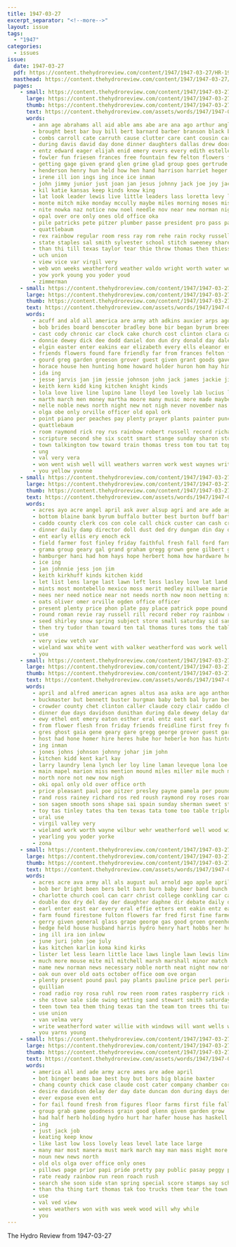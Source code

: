 ```yaml
---
title: 1947-03-27
excerpt_separator: "<!--more-->"
layout: issue
tags:
  - "1947"
categories:
  - issues
issue:
  date: 1947-03-27
  pdf: https://content.thehydroreview.com/content/1947/1947-03-27/HR-1947-03-27.pdf
  masthead: https://content.thehydroreview.com/content/1947/1947-03-27/masthead/HR-1947-03-27.jpg
  pages:
    - small: https://content.thehydroreview.com/content/1947/1947-03-27/small/HR-1947-03-27-01.jpg
      large: https://content.thehydroreview.com/content/1947/1947-03-27/large/HR-1947-03-27-01.jpg
      thumb: https://content.thehydroreview.com/content/1947/1947-03-27/thumbnails/HR-1947-03-27-01.jpg
      text: https://content.thehydroreview.com/assets/words/1947/1947-03-27/HR-1947-03-27-01.txt
      words:
        - ann age abrahams all aid able ams abe are ana ago arthur angle april alvin ard allen ani august and apache auxier altus
        - brought best bar buy bill bert barnard barber branson black ben bogs bons band bee buckmaster ber bernard billy bridge bank burgis board better brings bring bozarth brother bom baxter beth back berge business both born boys berard bridges barrow belong bost bright been buys bern boy but burn
        - combs carroll cate carruth cause clutter care cant cousin carl carrier cranny cellar champion cantrell cast cone charles class car close county civil church cain can cach churches clerk college chamber caddo common company con cai cross count came contractor cooler come christ city carnegie comes
        - during davis david day done dinner daughters dallas drew door daughter don duncan dungan deal dietrich delay dick dust donnie darke doing days doyle
        - entz edward eager elijah enid emery evers every edith estelle ear emma ever ellis ethel ente early even ebb engineer easter earner elmer
        - fowler fun friesen frances free fountain few felton flowers ference for friday faith fadenrecht first frost fall found from fort fred formosa forts farrell frank front fin funny fill farm friends
        - getting gage given grand glen grime glad group goes gertrude gold griffin good george guest gone georg goodwin grace grove
        - henderson henry hun held how hen hand harrison harriet heger hall heberle homa heen hor hard hydro heres helena home hour hitch high hair house health harry him half horace hope houston has hoffman head hey had her husband hoger hatfield hinton
        - irene ill ion ings ing ince ice inman
        - john jimmy junior just joan jan jesus johnny jack joe joy jace journey jane
        - kil katie kansas keep kinds know king
        - lat look leader lewis live little leaders lass loretta levy latter loss lee life lights leroy light lord levels long like last luck lint left
        - monte mitch mike monday mccully maybe miles morning moses miss mer morn mood mai matter marriage march minister moline members minnie more mill money many mand minor mile middle menno missouri may mercury mail med made must meth man might
        - nite nowka naz notice now noel needle nov near new norman night numbers name not noble need nancy necessary north never noon
        - opal over ore only ones old office oka
        - pile patricks pete pitzer plumber passe president pro pass pany pastor prost polish peoples past poland page painter preve pace power paul portland post pour plants pam public plan person plant price place pounds part perfect
        - quattlebaum
        - rex rainbow regular room ress ray rom rehe rain rocky russell ready rest robinson rember robbie ruth robert robin roy rout ruzicka ross reas route ries
        - state staples sal smith sylvester school stitch sweeney share sara second states schmidt sunday start sedan sister six seat soon seats stover son sense schools starring shearing sides soso sale sor sing stand sang sho sion space slemp swiggart sue stange speaker seeds set said sit small show sch she standing stroke saturday shown seven ster seen saw study side spring sam service stoutenburg supply sorrow stay such see silver stamps som
        - than thi till texas taylor tear thie throw thomas then thiesse the thiessen them ties test ton trip town thies thing theer turner topliff take turn ted
        - uch union
        - view vice var virgil very
        - web won weeks weatherford weather waldo wright worth water work wonder worm will wage wells winners wart want wedding wilson was william wear willingham write walls wai way wayne wayland well wool week with word win world warner waller wide
        - yow york young you yoder youd
        - zimmerman
    - small: https://content.thehydroreview.com/content/1947/1947-03-27/small/HR-1947-03-27-02.jpg
      large: https://content.thehydroreview.com/content/1947/1947-03-27/large/HR-1947-03-27-02.jpg
      thumb: https://content.thehydroreview.com/content/1947/1947-03-27/thumbnails/HR-1947-03-27-02.jpg
      text: https://content.thehydroreview.com/assets/words/1947/1947-03-27/HR-1947-03-27-02.txt
      words:
        - acuff and ald all america are army ath adkins auxier arps ago allen ade april ann alda aid able austria
        - bob brides board benscoter bradley bone bir began byrum breed baptist baker brother brick bost brothers been browne bills brecht bird business bass bay beverly buck bers bill betty bank barber burg body black barney baldwin boys book blanch big
        - cast cody chronic car clock cake church cost clinton clara can county chilla comes clyde cotten carruth caro claude charles carris cant collier circle cleland come coffee caddo cashier captain cope con company collins coats col city
        - donnie dewey dick dee dodd daniel don dun dry donald day dale dean during duke douglas dent daughter doing dunnington donna dinner
        - elgin easter enter eakins ear elizabeth every ells eleanor enid etna
        - friends flowers found fare friendly far from frances felton friday ford frankie fred fund first former flynn for
        - gourd greg garden greeson grover guest given grant goods gave grade gain
        - horace house hen hunting home howard holder huron hom hay him heineman happy herndon hail high had hydro hafer hatfield hanse head hess harold hall herbert her has henry hearing hume
        - ida ing
        - jesse jarvis jan jim jessie johnson john jack james jackie jimmie justin
        - keith kern kidd king kitchen knight kinds
        - lola love live line lupino lane lloyd leo lovely lab lucius lewis lionel lawter land long low lyn lawless lunch lena little lou lenna linnie lorance let
        - marth march men money martha moore many music more made maybe maria mary most man madden minnie miller mer marlene margaret marriage monday members miss
        - nelle noble news north night new not nigh never november nas now nest nadine nephew neel
        - olga obe only orville officer old opal ork
        - point piano per peaches pay plenty prayer plants painter punch pitzer purchase pat park present pounds patio payment pieper power person parker paul pen pope
        - quattlebaum
        - room raymond rick roy rus rainbow robert russell record richardson rex rita reading rey reynolds ruston richard russian raxter rogers rates ruckman river
        - scripture second she six scott smart stange sunday sharon store style said say score short still ship smith swe sam sue start shower sale song seen sims strength shall sch suits shipp saturday ster stretch severe speakes sandy student ser school son sein schoo stamps side states
        - town talkington tow toward train thomas tress tom tou tat topic take the terry
        - ung
        - val very vera
        - won went wish well will weathers warren work west waynes write way weatherford while wilbur with weather wells was win wayne
        - you yellow yvonne
    - small: https://content.thehydroreview.com/content/1947/1947-03-27/small/HR-1947-03-27-03.jpg
      large: https://content.thehydroreview.com/content/1947/1947-03-27/large/HR-1947-03-27-03.jpg
      thumb: https://content.thehydroreview.com/content/1947/1947-03-27/thumbnails/HR-1947-03-27-03.jpg
      text: https://content.thehydroreview.com/assets/words/1947/1947-03-27/HR-1947-03-27-03.txt
      words:
        - acres ayo acre angel april ask aver alsup agri and are ade age all adi
        - bottom blaine bank byrum buffalo butter best burton buff bartgis black broadway boston but begin buy business brief blue back bill baxter been brooms ber better blacksmith beans
        - caddo county clerk cos con cole call chick custer can cash crain coop coffee class col channel city criss charles church come cattle common cake cream clover canyon cry cost crom cutting cedar
        - dinner daily damp director doll dust ded dry dungan din day ding drill
        - ent early ellis ery enoch eck
        - field farmer fost finley friday faithful fresh fall ford farms from fete first forest farm frank for
        - grama group geary gal grand graham gregg grown gene gilbert given good goods goes gay grass gabriel
        - hamburger hani had hom hays hope herbert homa how hardware heeb hamilton hai haines harry hinton half hansen hydro has home
        - ice ing
        - jan johnnie jess jon jim
        - keith kirkhuff kinds kitchen kidd
        - let list lens large last lawn left less lasley love lat land lonnie leland lamb loring look later lewis lar lloyd law loyd
        - mints most montebello mexico moss merit medley millwee marie must morrison major may much march members meeks middle manner more market many monday
        - nees ner need notice near not needs north now noon netting night news new
        - oats oliver omer orville ogden office officer
        - present plenty price phon plate pay place patrick pope pound polis prior people pas plan plane plain payment peak per pounds plant
        - round roman revie ray russell rill record reber roy rainbow ruth randolph red rakes reb ree roberson room ring rate
        - seed shirley snow spring subject store small saturday sid sand stream sickles sweet sedan simpson said storm stand shall supply style stamps solid stocks save sale shoop state sund see sell school she south scripture stafford service starts sales station season sick sunday
        - then try tudor than toward ten tal thomas tures toms the table ture terrace trees texas thermos terra
        - use
        - very view vetch var
        - wieland wax white went with walker weatherford was work well wart wilbur window wish way weather will wells wilson week want wal
        - you
    - small: https://content.thehydroreview.com/content/1947/1947-03-27/small/HR-1947-03-27-04.jpg
      large: https://content.thehydroreview.com/content/1947/1947-03-27/large/HR-1947-03-27-04.jpg
      thumb: https://content.thehydroreview.com/content/1947/1947-03-27/thumbnails/HR-1947-03-27-04.jpg
      text: https://content.thehydroreview.com/assets/words/1947/1947-03-27/HR-1947-03-27-04.txt
      words:
        - april and alfred american agnes altus asa aska are ago anthony able austin ade alonzo
        - buckmaster but bennett buster burgman baby beth bal byran bee bank buy bring barber bradley been bebe back boyette business ben bin butcher bree blough
        - crowder county chet clinton caller claude cozy clair caddo chi cine chairs carl clayton cecil ceci collins cattle city cox can curtis chris cher came cler carmen carnegie chas custer call cat crissman cart clover
        - dinner due days davidson dunithan during dale dewey delay date deyette drilling doe daughters day daughter
        - ewy ethel ent emery eaton esther eral entz east earl
        - from flower flesh fron friday friends freidline first frey fort fost full fry frank for fate farrow former
        - gres ghost gaia gene geary gare gregg george grover guest gardiner good
        - host had hone homer hire heres hube hor heberle hon has hinton home horn her homa hydro hays hoi harold handsome harry hint hilda hubert
        - ing inman
        - jones johns johnson johnny johar jim john
        - kitchen kidd kent karl kay
        - larry laundry lena lynch ler loy line laman leveque lona loe lewis lot lonnie last las ley list
        - main mapel marion miss mention mound miles miller mile much mares mil milk mexico march may mare medley man marsh men mee moses members market malcom
        - north nore not new now nigh
        - oki opal only old over office orth
        - price pleasant paul poe pitzer presley payne pamela per pounds proven
        - rand ross rainey richard ros red roush raymond roy roses roan rowland ridge radio ruth
        - son sagen smooth sons shape sai spain sunday sherman sweet still saturday sara strong shoop state sturdy spaulding suzanne sick sow sister show said stutzman sultan south sharon shee surgeon steers stock service sire sing sylvester street sawatzky steer short soe say sale
        - toy tas tinley tates tha ten texas tata tome too table triplett tickel thirsk ton tod the ties team thomas
        - ural use
        - virgil valley very
        - wieland work worth wayne wilbur wehr weatherford well wood wilma wie was will whiteface week with wat
        - yearling you yoder yorke
        - zona
    - small: https://content.thehydroreview.com/content/1947/1947-03-27/small/HR-1947-03-27-05.jpg
      large: https://content.thehydroreview.com/content/1947/1947-03-27/large/HR-1947-03-27-05.jpg
      thumb: https://content.thehydroreview.com/content/1947/1947-03-27/thumbnails/HR-1947-03-27-05.jpg
      text: https://content.thehydroreview.com/assets/words/1947/1947-03-27/HR-1947-03-27-05.txt
      words:
        - acres acre ava army all als august aul arnold ago apple april albert ally alexandra agers alo ald and are
        - bob ber bright been bers belt barn burn baby beer band bunch buck below bec but barley business bethel betty brand boys black baptist brashear baker brewers better blackard blackhall box buy bridgeport
        - charlotte church cool can carr christ college conkling car cast collins cane cach cantrell craft chips chain coffee come carry chest care charlie curls cal council caddo cover clark cook cot case city chart county class cutter came card cherry cause
        - double dox dry del day der daughter daphne dir debate daily dine dows due don during deere december
        - earl enter east ear every eral effie etters ent eakin entz eaton ess embree ernest ever ember
        - farm found firestone fulton flowers far fred first fine farmer fie frank for fay fancy frame from farms friends favorite foster fenton friday frames friendly fields fruit
        - gerry given general glass grape george gas good groen greenhouse grace guest gai gourd gor grown gay gare gal
        - hedge held house husband harris hydro henry hart hobbs her home has hundred hall ham hamburger happy homa hour hail health hal hatfield heater hard had hay hoffman hom
        - ing ill ira ion inlow
        - june juri john joe july
        - kas kitchen karlin koma kind kirks
        - lister let less learn little lace laws lingle lawn lewis line lon larger left look lot like lead last lox lowe
        - much more mouse mite mil mitchell marsh marshall minor match money mass mile music march meal mars major main made monday may mater mighty morning mont mean members many must mast mell miles model mcgarry mess most mary means moder
        - name new norman news necessary noble north neat night now not notice
        - oak oun over old oats october office oom ove organ
        - plenty present pound paul pay plants pauline price perl peric preston pai puckett plane per pell plum phillips pear pat police past plant pastor peach page pleasure persons
        - quillian
        - road radio roy rosa ruhl row reen room rates raspberry rick ridge roberta ray real ruth red rom roads roses route round rah role rious
        - she stove sale side swing setting sand stewart smith saturday said set such seen shade single september station see southern sells sas sunday sayre steel stock speaker sons seat show spinning south sal sutton spare stain swan service shirley street school sit
        - teen town tea them thing texas tan the team ton trees thi turer throw tindel than thomason tag tears take
        - use union
        - van velma very
        - write weatherford water willie with windows will want wells wheat was weather well wayne while word week win work warning wish went womeldorf working worst whit weathers welcome western woods west
        - you yarns young
    - small: https://content.thehydroreview.com/content/1947/1947-03-27/small/HR-1947-03-27-06.jpg
      large: https://content.thehydroreview.com/content/1947/1947-03-27/large/HR-1947-03-27-06.jpg
      thumb: https://content.thehydroreview.com/content/1947/1947-03-27/thumbnails/HR-1947-03-27-06.jpg
      text: https://content.thehydroreview.com/assets/words/1947/1947-03-27/HR-1947-03-27-06.txt
      words:
        - america all and ade army acre ames are adee april
        - bot binger beams bae best buy but bors big blaine baxter
        - chang county chick case claude cost cater company chamber cord cotton couch coffee come can comp cot caddo call
        - desire davidson delay der day date duncan don during days dest din
        - ever expose even ent
        - for fail found fresh from figures floor farms first file fall farm fon field fear
        - group grab game goodness grain good glenn given garden grow
        - had half herb holding hydro hurt har hafer house has haskell home heir how health hot him
        - ing
        - just jack job
        - keating keep know
        - like last low loss lovely leas level late lace large
        - many mar most manera must mark march may man mass might more mold mut melba
        - noun new news north
        - old ols olga over office only ones
        - pillows page prior papi pride pretty pay public pasay peggy per parlor pounds pulling plants paper
        - rate ready rainbow run reon roach rush
        - search she soon side stan spring special score stamps say school stuber shown seed sow stage said shower smart san sunday space six see strong schools
        - than tha thing tart thomas tak too trucks them tear the town
        - use
        - val ved view
        - wees weathers won with was week wood will why while
        - you
---
```


The Hydro Review from 1947-03-27

<!--more-->

